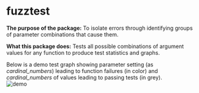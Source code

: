 # fuzztest

**The purpose of the package:** To isolate errors through identifying groups of parameter combinations that cause them.

**What this package does:** Tests all possible combinations of argument values for any function 
to produce test statistics and graphs.

Below is a demo test graph showing parameter setting (as _cardinal_numbers_) leading to function
failures (in color) and _cardinal_numbers_ of values leading to passing tests (in grey).  
![demo](http://i.imgur.com/a4bHt4M.png)
